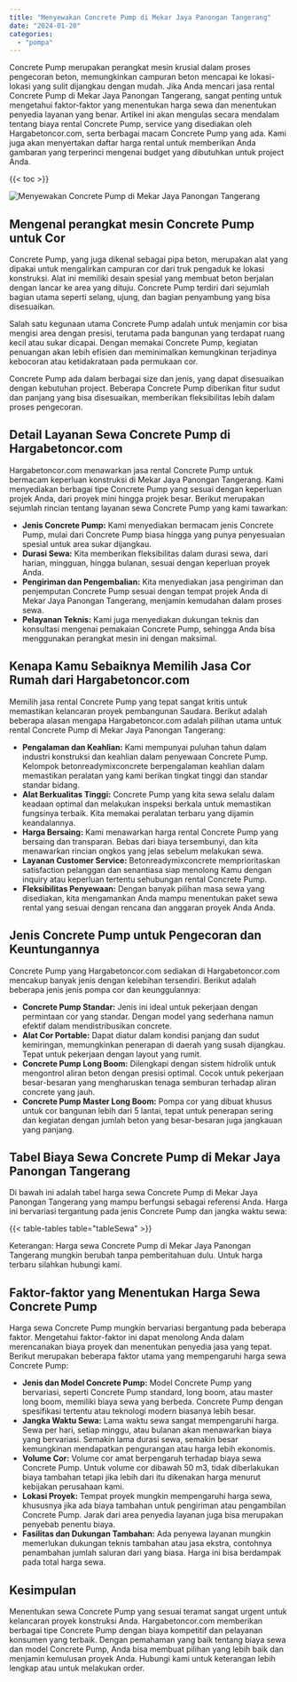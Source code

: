```yaml
---
title: "Menyewakan Concrete Pump di Mekar Jaya Panongan Tangerang"
date: "2024-01-20"
categories: 
  - "pompa"
---
```




Concrete Pump merupakan perangkat mesin krusial dalam proses pengecoran beton, memungkinkan campuran beton mencapai ke lokasi-lokasi yang sulit dijangkau dengan mudah. Jika Anda mencari jasa rental Concrete Pump di Mekar Jaya Panongan Tangerang, sangat penting untuk mengetahui faktor-faktor yang menentukan harga sewa dan menentukan penyedia layanan yang benar. Artikel ini akan mengulas secara mendalam tentang biaya rental Concrete Pump, service yang disediakan oleh Hargabetoncor.com, serta berbagai macam Concrete Pump yang ada. Kami juga akan menyertakan daftar harga rental untuk memberikan Anda gambaran yang terperinci mengenai budget yang dibutuhkan untuk project Anda.

{{< toc >}}

![Menyewakan Concrete Pump di Mekar Jaya Panongan Tangerang](https://hargareadymixid.github.io/pompa/concrete-pump%20(5).png)

## Mengenal perangkat mesin Concrete Pump untuk Cor

Concrete Pump, yang juga dikenal sebagai pipa beton, merupakan alat yang dipakai untuk mengalirkan campuran cor dari truk pengaduk ke lokasi konstruksi. Alat ini memiliki desain spesial yang membuat beton berjalan dengan lancar ke area yang dituju. Concrete Pump terdiri dari sejumlah bagian utama seperti selang, ujung, dan bagian penyambung yang bisa disesuaikan.

Salah satu kegunaan utama Concrete Pump adalah untuk menjamin cor bisa mengisi area dengan presisi, terutama pada bangunan yang terdapat ruang kecil atau sukar dicapai. Dengan memakai Concrete Pump, kegiatan penuangan akan lebih efisien dan meminimalkan kemungkinan terjadinya kebocoran atau ketidakrataan pada permukaan cor.

Concrete Pump ada dalam berbagai size dan jenis, yang dapat disesuaikan dengan kebutuhan project. Beberapa Concrete Pump diberikan fitur sudut dan panjang yang bisa disesuaikan, memberikan fleksibilitas lebih dalam proses pengecoran.

## Detail Layanan Sewa Concrete Pump di Hargabetoncor.com

Hargabetoncor.com menawarkan jasa rental Concrete Pump untuk bermacam keperluan konstruksi di Mekar Jaya Panongan Tangerang. Kami menyediakan berbagai tipe Concrete Pump yang sesuai dengan keperluan projek Anda, dari proyek mini hingga projek besar. Berikut merupakan sejumlah rincian tentang layanan sewa Concrete Pump yang kami tawarkan:

- **Jenis Concrete Pump:** Kami menyediakan bermacam jenis Concrete Pump, mulai dari Concrete Pump biasa hingga yang punya penyesuaian spesial untuk area sukar dijangkau.
- **Durasi Sewa:** Kita memberikan fleksibilitas dalam durasi sewa, dari harian, mingguan, hingga bulanan, sesuai dengan keperluan proyek Anda.
- **Pengiriman dan Pengembalian:** Kita menyediakan jasa pengiriman dan penjemputan Concrete Pump sesuai dengan tempat projek Anda di Mekar Jaya Panongan Tangerang, menjamin kemudahan dalam proses sewa.
- **Pelayanan Teknis:** Kami juga menyediakan dukungan teknis dan konsultasi mengenai pemakaian Concrete Pump, sehingga Anda bisa menggunakan perangkat mesin ini dengan maksimal.

## Kenapa Kamu Sebaiknya Memilih Jasa Cor Rumah dari Hargabetoncor.com

Memilih jasa rental Concrete Pump yang tepat sangat kritis untuk memastikan kelancaran proyek pembangunan Saudara. Berikut adalah beberapa alasan mengapa Hargabetoncor.com adalah pilihan utama untuk rental Concrete Pump di Mekar Jaya Panongan Tangerang:

- **Pengalaman dan Keahlian:** Kami mempunyai puluhan tahun dalam industri konstruksi dan keahlian dalam penyewaan Concrete Pump. Kelompok betonreadymixconcrete berpengalaman keahlian dalam memastikan peralatan yang kami berikan tingkat tinggi dan standar standar bidang.
- **Alat Berkualitas Tinggi:** Concrete Pump yang kita sewa selalu dalam keadaan optimal dan melakukan inspeksi berkala untuk memastikan fungsinya terbaik. Kita memakai peralatan terbaru yang dijamin keandalannya.
- **Harga Bersaing:** Kami menawarkan harga rental Concrete Pump yang bersaing dan transparan. Bebas dari biaya tersembunyi, dan kita menawarkan rincian ongkos yang jelas sebelum melakukan sewa.
- **Layanan Customer Service:** Betonreadymixconcrete memprioritaskan satisfaction pelanggan dan senantiasa siap menolong Kamu dengan inquiry atau keperluan tertentu sehubungan rental Concrete Pump.
- **Fleksibilitas Penyewaan:** Dengan banyak pilihan masa sewa yang disediakan, kita mengamankan Anda mampu menentukan paket sewa rental yang sesuai dengan rencana dan anggaran proyek Anda Anda.

## Jenis Concrete Pump untuk Pengecoran dan Keuntungannya

Concrete Pump yang Hargabetoncor.com sediakan di Hargabetoncor.com mencakup banyak jenis dengan kelebihan tersendiri. Berikut adalah beberapa jenis jenis pompa cor dan keunggulannya:

- **Concrete Pump Standar:** Jenis ini ideal untuk pekerjaan dengan permintaan cor yang standar. Dengan model yang sederhana namun efektif dalam mendistribusikan concrete.
- **Alat Cor Portable:** Dapat diatur dalam kondisi panjang dan sudut kemiringan, memungkinkan penerapan di daerah yang susah dijangkau. Tepat untuk pekerjaan dengan layout yang rumit.
- **Concrete Pump Long Boom:** Dilengkapi dengan sistem hidrolik untuk mengontrol aliran beton dengan presisi optimal. Cocok untuk pekerjaan besar-besaran yang mengharuskan tenaga semburan terhadap aliran concrete yang jauh.
- **Concrete Pump Master Long Boom:** Pompa cor yang dibuat khusus untuk cor bangunan lebih dari 5 lantai, tepat untuk penerapan sering dan kegiatan dengan jumlah beton yang besar-besaran juga jangkauan yang panjang.

## Tabel Biaya Sewa Concrete Pump di Mekar Jaya Panongan Tangerang

Di bawah ini adalah tabel harga sewa Concrete Pump di Mekar Jaya Panongan Tangerang yang mampu berfungsi sebagai referensi Anda. Harga ini bervariasi tergantung pada jenis Concrete Pump dan jangka waktu sewa:

{{< table-tables table="tableSewa" >}}

Keterangan: Harga sewa Concrete Pump di Mekar Jaya Panongan Tangerang mungkin berubah tanpa pemberitahuan dulu. Untuk harga terbaru silahkan hubungi kami.

## Faktor-faktor yang Menentukan Harga Sewa Concrete Pump

Harga sewa Concrete Pump mungkin bervariasi bergantung pada beberapa faktor. Mengetahui faktor-faktor ini dapat menolong Anda dalam merencanakan biaya proyek dan menentukan penyedia jasa yang tepat. Berikut merupakan beberapa faktor utama yang mempengaruhi harga sewa Concrete Pump:

- **Jenis dan Model Concrete Pump:** Model Concrete Pump yang bervariasi, seperti Concrete Pump standard, long boom, atau master long boom, memiliki biaya sewa yang berbeda. Concrete Pump dengan spesifikasi tertentu atau teknologi modern biasanya lebih besar.
- **Jangka Waktu Sewa:** Lama waktu sewa sangat mempengaruhi harga. Sewa per hari, setiap minggu, atau bulanan akan menawarkan biaya yang bervariasi. Semakin lama durasi sewa, semakin besar kemungkinan mendapatkan pengurangan atau harga lebih ekonomis.
- **Volume Cor:** Volume cor amat berpengaruh terhadap biaya sewa Concrete Pump. Untuk volume cor dibawah 50 m3, tidak diberlakukan biaya tambahan tetapi jika lebih dari itu dikenakan harga menurut kebijakan perusahaan kami.
- **Lokasi Proyek:** Tempat proyek mungkin mempengaruhi harga sewa, khususnya jika ada biaya tambahan untuk pengiriman atau pengambilan Concrete Pump. Jarak dari area penyedia layanan juga bisa merupakan penyebab penentu biaya.
- **Fasilitas dan Dukungan Tambahan:** Ada penyewa layanan mungkin memerlukan dukungan teknis tambahan atau jasa ekstra, contohnya penambahan jumlah saluran dari yang biasa. Harga ini bisa berdampak pada total harga sewa.

## Kesimpulan

Menentukan sewa Concrete Pump yang sesuai teramat sangat urgent untuk kelancaran proyek konstruksi Anda. Hargabetoncor.com memberikan berbagai tipe Concrete Pump dengan biaya kompetitif dan pelayanan konsumen yang terbaik. Dengan pemahaman yang baik tentang biaya sewa dan model Concrete Pump, Anda bisa membuat pilihan yang lebih baik dan menjamin kemulusan proyek Anda. Hubungi kami untuk keterangan lebih lengkap atau untuk melakukan order.
